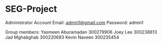 # SEG-Project

Administrator Account
Email: admin1@gmail.com
Password: admin1

Group members:
Yasmeen Aburamadan 300279906
Joey Lee 300238813
Jad Mghabghab 300220683
Kevin Naveen 300235454

